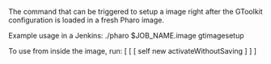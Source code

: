 The command that can be triggered to setup a image right after the GToolkit configuration is loaded in a fresh Pharo image.

Example usage in a Jenkins:
./pharo $JOB_NAME.image gtimagesetup

To use from inside the image, run:
[ [ [ 
	self new activateWithoutSaving
] ] ]